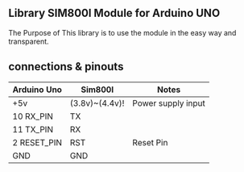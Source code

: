 ## Library SIM800l Module for Arduino UNO
The Purpose of This library is to use the module in the easy way and transparent.

## connections & pinouts
Arduino Uno  |   Sim800l   |    Notes  
-------------|-------------|------------
+5v| (3.8v)~(4.4v)!| Power supply input
10 RX_PIN | TX |  
11 TX_PIN | RX |
2  RESET_PIN | RST| Reset Pin
GND | GND | 
